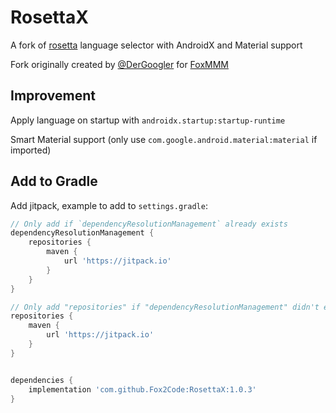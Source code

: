 # RosettaX

A fork of [rosetta](https://github.com/ahmedaljazzar/rosetta) language selector with AndroidX and Material support

Fork originally created by [@DerGoogler](https://github.com/DerGoogler) for [FoxMMM](https://github.com/Fox2Code/FoxMagiskModuleManager)

## Improvement

Apply language on startup with `androidx.startup:startup-runtime`

Smart Material support (only use `com.google.android.material:material` if imported)

## Add to Gradle

Add jitpack, example to add to `settings.gradle`:
```groovy
// Only add if `dependencyResolutionManagement` already exists
dependencyResolutionManagement {
    repositories {
        maven {
            url 'https://jitpack.io'
        }
    }
}
```


```groovy
// Only add "repositories" if "dependencyResolutionManagement" didn't exists in "settings.gradle"
repositories {
    maven {
        url 'https://jitpack.io'
    }
}


dependencies {
    implementation 'com.github.Fox2Code:RosettaX:1.0.3'
}
```
